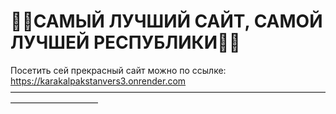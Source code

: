 # 🐫✨САМЫЙ ЛУЧШИЙ САЙТ, САМОЙ ЛУЧШЕЙ РЕСПУБЛИКИ🐫✨
Посетить сей прекрасный сайт можно по ссылке: https://karakalpakstanvers3.onrender.com
——————————————————————————————————————————————
